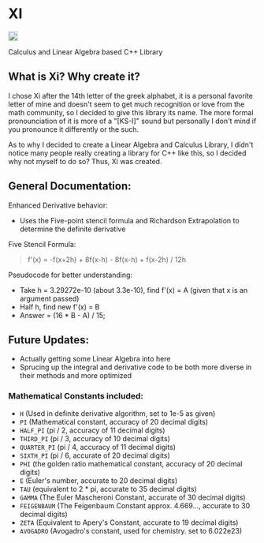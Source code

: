 # XI
<img width="19" alt="image" src="https://github.com/user-attachments/assets/a07cbc7a-3bb8-4041-b535-c471fc81cc4a">

Calculus and Linear Algebra based C++ Library

## What is Xi? Why create it?

I chose Xi after the 14th letter of the greek alphabet, it is a personal favorite letter of mine and doesn't seem to get much recognition or love from the math community, so I decided to give this library its name. The more formal pronounciation of it is more of a "[KS-I]" sound but personally I don't mind if you pronounce it differently or the such.

As to why I decided to create a Linear Algebra and Calculus Library, I didn't notice many people really creating a library for C++ like this, so I decided why not myself to do so? Thus, Xi was created.

## General Documentation:

Enhanced Derivative behavior:
- Uses the Five-point stencil formula and Richardson Extrapolation to determine the definite derivative

Five Stencil Formula:
> f'(x) = -f(x+2h) + 8f(x-h) - 8f(x-h) + f(x-2h) / 12h

Pseudocode for better understanding:
- Take h = 3.29272e-10 (about 3.3e-10), find f'(x) = A (given that x is an argument passed)
- Half h, find new f'(x) = B
- Answer = (16 * B - A) / 15;

## Future Updates:

- Actually getting some Linear Algebra into here
- Sprucing up the integral and derivative code to be both more diverse in their methods and more optimized

### Mathematical Constants included:

- `H` (Used in definite derivative algorithm, set to 1e-5 as given)
- `PI` (Mathematical constant, accuracy of 20 decimal digits)
- `HALF_PI` (pi / 2, accuracy of 11 decimal digits)
- `THIRD_PI` (pi / 3, accuracy of 10 decimal digits)
- `QUARTER_PI` (pi / 4, accuracy of 11 decimal digits)
- `SIXTH_PI` (pi / 6, accurate of 20 decimal digits)
- `PHI` (the golden ratio mathematical constant, accuracy of 20 decimal digits)
- `E` (Euler's number, accurate to 20 decimal digits)
- `TAU` (equivalent to 2 * pi, accurate to 35 decimal digits)
- `GAMMA` (The Euler Mascheroni Constant, accurate of 30 decimal digits)
- `FEIGENBAUM` (The Feigenbaum Constant approx. 4.669..., accurate to 30 decimal digits)
- `ZETA` (Equivalent to Apery's Constant, accurate to 19 decimal digits)
- `AVOGADRO` (Avogadro's constant, used for chemistry. set to 6.022e23)

